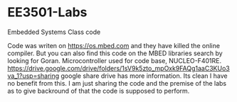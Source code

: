 # EE3501-Labs
Embedded Systems Class code

Code was writen on https://os.mbed.com and they have killed the online compiler. But you can also find this code on the MBED libraries search by looking for Goran.
Microcontroller used for code base, NUCLEO-F401RE.
https://drive.google.com/drive/folders/1sV9k5zto_mpOxk9FAQg1aaC3KUo3va_1?usp=sharing
google share drive has more information. Its clean I have no benefit from this. I am just sharing the code and the premise of the labs as to give backround of that the code is supposed to perform.
